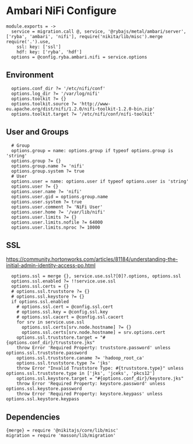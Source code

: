 
# Ambari NiFi Configure

    module.exports = ->
      service = migration.call @, service, '@rybajs/metal/ambari/server', ['ryba', 'ambari', 'nifi'], require('nikita/lib/misc').merge require('.').use,
        ssl: key: ['ssl']
        hdf: key: ['ryba', 'hdf']
      options = @config.ryba.ambari.nifi = service.options

## Environment

      options.conf_dir ?= '/etc/nifi/conf'
      options.log_dir ?= '/var/log/nifi'
      options.toolkit ?= {}
      options.toolkit.source ?= 'http://www-eu.apache.org/dist/nifi/1.2.0/nifi-toolkit-1.2.0-bin.zip'
      options.toolkit.target ?= '/etc/nifi/conf/nifi-toolkit'

## User and Groups

      # Group
      options.group = name: options.group if typeof options.group is 'string'
      options.group ?= {}
      options.group.name ?= 'nifi'
      options.group.system ?= true
      # User
      options.user = name: options.user if typeof options.user is 'string'
      options.user ?= {}
      options.user.name ?= 'nifi'
      options.user.gid = options.group.name
      options.user.system ?= true
      options.user.comment ?= 'NiFi User'
      options.user.home ?= '/var/lib/nifi'
      options.user.limits ?= {}
      options.user.limits.nofile ?= 64000
      options.user.limits.nproc ?= 10000

## SSL

https://community.hortonworks.com/articles/81184/understanding-the-initial-admin-identity-access-po.html

      options.ssl = merge {}, service.use.ssl?[0]?.options, options.ssl
      options.ssl.enabled ?= !!service.use.ssl
      options.ssl.certs = {}
      # options.ssl.truststore ?= {}
      # options.ssl.keystore ?= {}
      if options.ssl.enabled
        # options.ssl.cert = @config.ssl.cert
        # options.ssl.key = @config.ssl.key
        # options.ssl.cacert = @config.ssl.cacert
        for srv in service.use.ssl
          options.ssl.certs[srv.node.hostname] ?= {}
          options.ssl.certs[srv.node.hostname] = srv.options.cert
        options.ssl.truststore.target = "#{options.conf_dir}/truststore.jks"
        throw Error 'Required Property: truststore.password' unless options.ssl.truststore.password
        options.ssl.truststore.caname ?= 'hadoop_root_ca'
        options.ssl.truststore.type ?= 'jks'
        throw Error "Invalid Truststore Type: #{truststore.type}" unless options.ssl.truststore.type in ['jks', 'jceks', 'pkcs12']
        options.ssl.keystore.target = "#{options.conf_dir}/keystore.jks"
        throw Error 'Required Property: keystore.password' unless options.ssl.keystore.password
        throw Error 'Required Property: keystore.keypass' unless options.ssl.keystore.keypass

## Dependencies

    {merge} = require '@nikitajs/core/lib/misc'
    migration = require 'masson/lib/migration'
